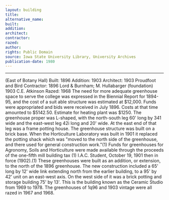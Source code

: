 ```yaml
---
layout: building
title: 
alternative_name: 
built: 
addition:
architect: 
contractor: 
razed: 
author:
rights: Public Domain
source: Iowa State University Library, University Archives
publication-date: 1980 
---
```

---

(East of Botany Hall) 
Built: 1896 Addition: 1903 
Architect: 1903 Proudfoot and Bird 
Contractor: 1896 Lord & Burnham; M. Hullabarger (foundation) 
1903 C.E. Atkinson 
Razed: 1968 
The need for more adequate greenhouse space to serve the college was expressed in the Biennial Report for 1894-95, and the cost of a suit able structure was estimated at $12,000. Funds were appropriated and bids were received in July 1896. Costs at that time amounted to $5142.50. Estimate for heating plant was $1250. 
The greenhouse proper was L-shaped, with the north-south leg 60' long by 341 wide and the east-west leg 42i long and 20' wide. At the east end of that leg was a frame potting house. The greenhouse structure was built on a brick base. 
When the Horticulture Laboratory was built in 1901 it replaced the 
potting shack which was "moved to the north side of the greenhouse, and there used for general construction work."(1) 
Funds for greenhouses for Agronomy, Soils and Horticulture were made available through the proceeds of the one-fifth mill building tax 
(1) I.A.C. Student, October 19, 1901 then in force (1902).(1) These greenhouses were built as an addition, or extension, to the north of the 1896 greenhouse. 
The new construction included a 65' long by 12' wide link extending north from the earlier building, to a 95' by 42' unit on an east-west axis. On the west side of it was a brick potting and storage building 75' by 13'. This is the building known as the Ceramic Studio from 1969 to 1978. The greenhouses of 1q96 and 1903 vintage were all razed in 1967 and 1968.